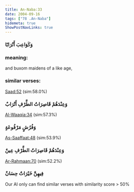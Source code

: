 ```yaml
---
title: An-Naba:33
date: 2004-09-16
tags: ["78 .An-Naba"]
hidemeta: true 
ShowPostNavLinks: true 
---
```

### وَكَوَاعِبَ أَتْرَابًا
### meaning: 
and buxom maidens of a like age,
### similar verses: 

[Saad:52](/38/52) (sim:58.0%)

### وَعِنْدَهُمْ قَاصِرَاتُ الطَّرْفِ أَتْرَابٌ

[Al-Waaqia:34](/56/34) (sim:57.3%)

### وَفُرُشٍ مَرْفُوعَةٍ

[As-Saaffaat:48](/37/48) (sim:53.9%)

### وَعِنْدَهُمْ قَاصِرَاتُ الطَّرْفِ عِينٌ

[Ar-Rahmaan:70](/55/70) (sim:52.2%)

### فِيهِنَّ خَيْرَاتٌ حِسَانٌ

Our AI only can find similar verses with similarity score > 50% 
